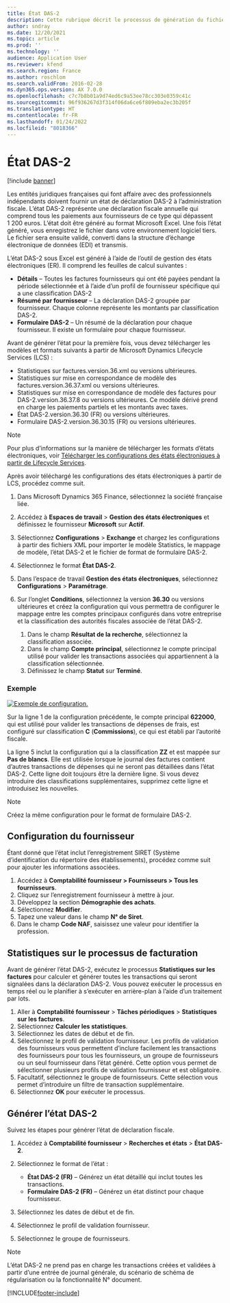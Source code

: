 ```yaml
---
title: État DAS-2
description: Cette rubrique décrit le processus de génération du fichier d’audit standard pour la France (FEC) dans Microsoft Dynamics 365 Finance.
author: sndray
ms.date: 12/20/2021
ms.topic: article
ms.prod: ''
ms.technology: ''
audience: Application User
ms.reviewer: kfend
ms.search.region: France
ms.author: roschlom
ms.search.validFrom: 2016-02-28
ms.dyn365.ops.version: AX 7.0.0
ms.openlocfilehash: c7c7b8b01a9d74ed6c9a53ee78cc303e0359c41c
ms.sourcegitcommit: 96f936267d3f314f06da6ce6f809eba2ec3b205f
ms.translationtype: HT
ms.contentlocale: fr-FR
ms.lasthandoff: 01/24/2022
ms.locfileid: "8018366"
---
```

# <a name="das-2-report"></a>État DAS-2

[!include [banner](../includes/banner.md)]

Les entités juridiques françaises qui font affaire avec des professionnels indépendants doivent fournir un état de déclaration DAS-2 à l’administration fiscale. L’état DAS-2 représente une déclaration fiscale annuelle qui comprend tous les paiements aux fournisseurs de ce type qui dépassent 1 200 euros. L’état doit être généré au format Microsoft Excel. Une fois l’état généré, vous enregistrez le fichier dans votre environnement logiciel tiers. Le fichier sera ensuite validé, converti dans la structure d’échange électronique de données (EDI) et transmis.

L’état DAS-2 sous Excel est généré à l’aide de l’outil de gestion des états électroniques (ER). Il comprend les feuilles de calcul suivantes :

- **Détails** – Toutes les factures fournisseurs qui ont été payées pendant la période sélectionnée et à l’aide d’un profil de fournisseur spécifique qui a une classification DAS-2
- **Résumé par fournisseur** – La déclaration DAS-2 groupée par fournisseur. Chaque colonne représente les montants par classification DAS-2.
- **Formulaire DAS-2** – Un résumé de la déclaration pour chaque fournisseur. Il existe un formulaire pour chaque fournisseur.

Avant de générer l’état pour la première fois, vous devez télécharger les modèles et formats suivants à partir de Microsoft Dynamics Lifecycle Services (LCS) :

- Statistiques sur factures.version.36.xml ou versions ultérieures.
- Statistiques sur mise en correspondance de modèle des factures.version.36.37.xml ou versions ultérieures.
- Statistiques sur mise en correspondance de modèle des factures pour DAS-2.version.36.37.8 ou versions ultérieures. Ce modèle dérivé prend en charge les paiements partiels et les montants avec taxes.
- État DAS-2.version.36.30 (FR) ou versions ultérieures.
- Formulaire DAS-2.version.36.30.15 (FR) ou versions ultérieures.

> [!NOTE]
> Pour plus d’informations sur la manière de télécharger les formats d’états électroniques, voir [Télécharger les configurations des états électroniques à partir de Lifecycle Services](../../fin-ops-core/dev-itpro/analytics/download-electronic-reporting-configuration-lcs.md).

Après avoir téléchargé les configurations des états électroniques à partir de LCS, procédez comme suit.

1. Dans Microsoft Dynamics 365 Finance, sélectionnez la société française liée.
2. Accédez à **Espaces de travail** \> **Gestion des états électroniques** et définissez le fournisseur **Microsoft** sur **Actif**.
3. Sélectionnez **Configurations** \> **Exchange** et chargez les configurations à partir des fichiers XML pour importer le modèle Statistics, le mappage de modèle, l’état DAS-2 et le fichier de format de formulaire DAS-2.
4. Sélectionnez le format **État DAS-2**.
5. Dans l’espace de travail **Gestion des états électroniques**, sélectionnez **Configurations** \> **Paramétrage**.
6. Sur l’onglet **Conditions**, sélectionnez la version **36.30** ou versions ultérieures et créez la configuration qui vous permettra de configurer le mappage entre les comptes principaux configurés dans votre entreprise et la classification des autorités fiscales associée de l’état DAS-2.

    1. Dans le champ **Résultat de la recherche**, sélectionnez la classification associée.
    2. Dans le champ **Compte principal**, sélectionnez le compte principal utilisé pour valider les transactions associées qui appartiennent à la classification sélectionnée.
    3. Définissez le champ **Statut** sur **Terminé**.

### <a name="example"></a>Exemple

[![Exemple de configuration.](./media/emea-fra-das2-report-configuration.png)](./media/emea-fra-das2-report-configuration.png)

Sur la ligne 1 de la configuration précédente, le compte principal **622000**, qui est utilisé pour valider les transactions de dépenses de frais, est configuré sur classification **C** (**Commissions**), ce qui est établi par l’autorité fiscale.

La ligne 5 inclut la configuration qui a la classification **ZZ** et est mappée sur **Pas de blancs**. Elle est utilisée lorsque le journal des factures contient d’autres transactions de dépenses qui ne seront pas détaillées dans l’état DAS-2. Cette ligne doit toujours être la dernière ligne. Si vous devez introduire des classifications supplémentaires, supprimez cette ligne et introduisez les nouvelles.


> [!NOTE]
> Créez la même configuration pour le format de formulaire DAS-2.


## <a name="vendor-configuration"></a>Configuration du fournisseur

Étant donné que l’état inclut l’enregistrement SIRET (Système d’identification du répertoire des établissements), procédez comme suit pour ajouter les informations associées.

1. Accédez à **Comptabilité fournisseur > Fournisseurs > Tous les fournisseurs**.
2. Cliquez sur l’enregistrement fournisseur à mettre à jour.
3. Développez la section **Démographie des achats**.
4. Sélectionnez **Modifier**.
5. Tapez une valeur dans le champ **N° de Siret**.
6. Dans le champ **Code NAF**, saisissez une valeur pour identifier la profession.

## <a name="statistics-on-invoices-process"></a>Statistiques sur le processus de facturation

Avant de générer l’état DAS-2, exécutez le processus **Statistiques sur les factures** pour calculer et générer toutes les transactions qui seront signalées dans la déclaration DAS-2. Vous pouvez exécuter le processus en temps réel ou le planifier à s’exécuter en arrière-plan à l’aide d’un traitement par lots.

1. Aller à **Comptabilité fournisseur** > **Tâches périodiques** > **Statistiques sur les factures**.
2. Sélectionnez **Calculer les statistiques**.
3. Sélectionnez les dates de début et de fin.
4. Sélectionnez le profil de validation fournisseur. Les profils de validation des fournisseurs vous permettent d’inclure facilement les transactions des fournisseurs pour tous les fournisseurs, un groupe de fournisseurs ou un seul fournisseur dans l’état généré. Cette option vous permet de sélectionner plusieurs profils de validation fournisseur et est obligatoire. 
5. Facultatif, sélectionnez le groupe de fournisseurs. Cette sélection vous permet d’introduire un filtre de transaction supplémentaire.  
6. Sélectionnez **OK** pour exécuter le processus.


## <a name="generate-the-das-2-report"></a>Générer l’état DAS-2

Suivez les étapes pour générer l’état de déclaration fiscale.

1. Accédez à **Comptabilité fournisseur** \> **Recherches et états** \> **État DAS-2**.
2. Sélectionnez le format de l’état :

    - **État DAS-2 (FR)** – Générez un état détaillé qui inclut toutes les transactions.
    - **Formulaire DAS-2 (FR)** – Générez un état distinct pour chaque fournisseur.

3. Sélectionnez les dates de début et de fin.
4. Sélectionnez le profil de validation fournisseur. 
5. Sélectionnez le groupe de fournisseurs.

> [!NOTE]
> L’état DAS-2 ne prend pas en charge les transactions créées et validées à partir d’une entrée de journal générale, du scénario de schéma de régularisation ou la fonctionnalité N° document. 


[!INCLUDE[footer-include](../../includes/footer-banner.md)]
